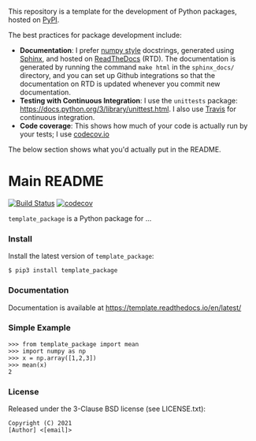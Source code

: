 This repository is a template for the development of Python packages, hosted on [PyPI](https://packaging.python.org/tutorials/packaging-projects/).

The best practices for package development include:
* **Documentation**: I prefer [numpy style](https://numpydoc.readthedocs.io/en/latest/format.html) docstrings, generated using [Sphinx](https://docs.readthedocs.io/en/stable/intro/getting-started-with-sphinx.html), and hosted on [ReadTheDocs](https://readthedocs.org/) (RTD). The documentation is generated by running the command `make html` in the `sphinx_docs/` directory, and you can set up Github integrations so that the documentation on RTD is updated whenever you commit new documentation.
* **Testing with Continuous Integration**: I use the `unittests` package: https://docs.python.org/3/library/unittest.html.
I also use [Travis](https://travis-ci.com) for continuous integration.
* **Code coverage**: This shows how much of your code is actually run by your tests; I use [codecov.io](https://about.codecov.io/)

The below section shows what you'd actually put in the README.

# Main README
[![Build Status](https://travis-ci.com/csquires/template_package.svg?branch=main)](https://travis-ci.com/csquires/template_package)
[![codecov](https://codecov.io/gh/uhlerlab/conditional_independence/branch/main/graph/badge.svg?token=TC78IEMINI)](https://codecov.io/gh/uhlerlab/conditional_independence)

`template_package` is a Python package for ...

### Install
Install the latest version of `template_package`:
```
$ pip3 install template_package
```

### Documentation
Documentation is available at https://template.readthedocs.io/en/latest/


### Simple Example

```
>>> from template_package import mean
>>> import numpy as np
>>> x = np.array([1,2,3])
>>> mean(x)
2
```

### License

Released under the 3-Clause BSD license (see LICENSE.txt):
```
Copyright (C) 2021
[Author] <[email]>
```
